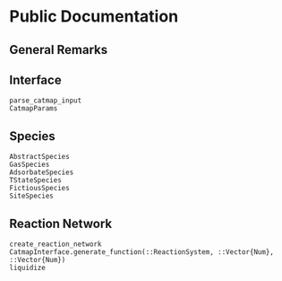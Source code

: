 # Public Documentation

## General Remarks

## Interface
```@docs
parse_catmap_input
CatmapParams
```

## Species
```@docs
AbstractSpecies
GasSpecies
AdsorbateSpecies
TStateSpecies
FictiousSpecies
SiteSpecies
```

## Reaction Network
```@docs
create_reaction_network
CatmapInterface.generate_function(::ReactionSystem, ::Vector{Num}, ::Vector{Num})
liquidize
```